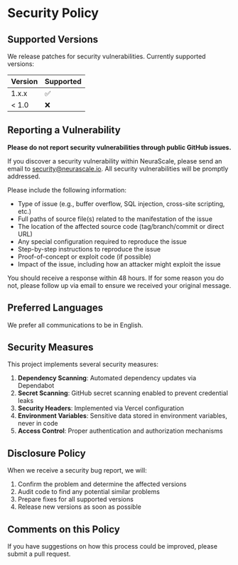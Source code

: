 # Security Policy

## Supported Versions

We release patches for security vulnerabilities. Currently supported versions:

| Version | Supported          |
| ------- | ------------------ |
| 1.x.x   | :white_check_mark: |
| < 1.0   | :x:                |

## Reporting a Vulnerability

**Please do not report security vulnerabilities through public GitHub issues.**

If you discover a security vulnerability within NeuraScale, please send an email to security@neurascale.io. All security vulnerabilities will be promptly addressed.

Please include the following information:

- Type of issue (e.g., buffer overflow, SQL injection, cross-site scripting, etc.)
- Full paths of source file(s) related to the manifestation of the issue
- The location of the affected source code (tag/branch/commit or direct URL)
- Any special configuration required to reproduce the issue
- Step-by-step instructions to reproduce the issue
- Proof-of-concept or exploit code (if possible)
- Impact of the issue, including how an attacker might exploit the issue

You should receive a response within 48 hours. If for some reason you do not, please follow up via email to ensure we received your original message.

## Preferred Languages

We prefer all communications to be in English.

## Security Measures

This project implements several security measures:

1. **Dependency Scanning**: Automated dependency updates via Dependabot
2. **Secret Scanning**: GitHub secret scanning enabled to prevent credential leaks
3. **Security Headers**: Implemented via Vercel configuration
4. **Environment Variables**: Sensitive data stored in environment variables, never in code
5. **Access Control**: Proper authentication and authorization mechanisms

## Disclosure Policy

When we receive a security bug report, we will:

1. Confirm the problem and determine the affected versions
2. Audit code to find any potential similar problems
3. Prepare fixes for all supported versions
4. Release new versions as soon as possible

## Comments on this Policy

If you have suggestions on how this process could be improved, please submit a pull request.
